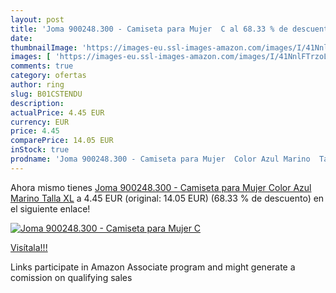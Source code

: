 ```yaml
---
layout: post
title: 'Joma 900248.300 - Camiseta para Mujer  C al 68.33 % de descuento'
date: 
thumbnailImage: 'https://images-eu.ssl-images-amazon.com/images/I/41NnlFTrzoL._SL200_.jpg'
images: [ 'https://images-eu.ssl-images-amazon.com/images/I/41NnlFTrzoL._SL200_.jpg' ]
comments: true
category: ofertas
author: ring
slug: B01CSTENDU
description:
actualPrice: 4.45 EUR
currency: EUR
price: 4.45
comparePrice: 14.05 EUR
inStock: true
prodname: 'Joma 900248.300 - Camiseta para Mujer  Color Azul Marino  Talla XL'
---
```


Ahora mismo tienes [Joma 900248.300 - Camiseta para Mujer  Color Azul Marino  Talla XL](https://www.amazon.es/dp/B01CSTENDU/?tag=tolees-21) a 4.45 EUR (original: 14.05 EUR) (68.33 %  de descuento) en el siguiente enlace!

[![Joma 900248.300 - Camiseta para Mujer  C](https://images-eu.ssl-images-amazon.com/images/I/41NnlFTrzoL._SL200_.jpg)](https://www.amazon.es/dp/B01CSTENDU/?tag=tolees-21)

[Visítala!!!](https://www.amazon.es/dp/B01CSTENDU/?tag=tolees-21)

Links participate in Amazon Associate program and might generate a comission on qualifying sales

